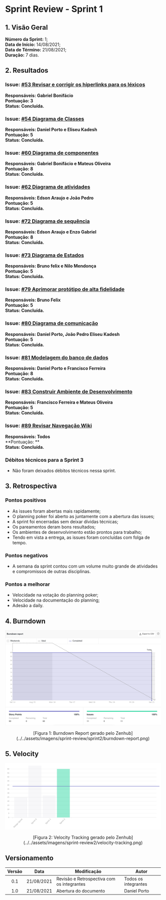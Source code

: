 # Sprint Review - Sprint 1
 
## 1. Visão Geral
**Número da Sprint:** 1;<br>
**Data de Início:** 14/08/2021;<br>
**Data de Término:** 21/08/2021;<br>
**Duração:** 7 dias.<br>
 
## 2. Resultados

### **Issue:** [#53 Revisar e corrigir os hiperlinks para os léxicos](https://github.com/UnBArqDsw2021-1/2021.1_G6_Curumim/issues/53)<br>
**Responsáveis: Gabriel Bonifácio**<br>
 **Pontuação: 3**<br>
 **Status: Concluída.**<br>

### **Issue:** [#54 Diagrama de Classes](https://github.com/UnBArqDsw2021-1/2021.1_G6_Curumim/issues/54)<br>
**Responsáveis: Daniel Porto e Eliseu Kadesh**<br>
 **Pontuação: 5**<br>
 **Status: Concluída.**<br>

### **Issue:** [#60 Diagrama de componentes](https://github.com/UnBArqDsw2021-1/2021.1_G6_Curumim/issues/60)<br>
**Responsáveis: Gabriel Bonifácio e Mateus Oliveira**<br>
 **Pontuação: 8**<br>
 **Status: Concluída.**<br>

### **Issue:** [#62 Diagrama de atividades](https://github.com/UnBArqDsw2021-1/2021.1_G6_Curumim/issues/62)<br>
**Responsáveis: Edson Araujo e João Pedro**<br>
 **Pontuação: 5**<br>
 **Status: Concluída.**<br>

### **Issue:** [#72 Diagrama de sequência](https://github.com/UnBArqDsw2021-1/2021.1_G6_Curumim/issues/72)<br>
**Responsáveis: Edson Araujo e Enzo Gabriel**<br>
 **Pontuação: 8**<br>
 **Status: Concluída.**<br>

### **Issue:** [#73 Diagrama de Estados](https://github.com/UnBArqDsw2021-1/2021.1_G6_Curumim/issues/73)<br>
**Responsáveis: Bruno felix e Nilo Mendonça**<br>
 **Pontuação: 5**<br>
 **Status: Concluída.**<br>

### **Issue:** [#79 Aprimorar protótipo de alta fidelidade](https://github.com/UnBArqDsw2021-1/2021.1_G6_Curumim/issues/79)<br>
**Responsáveis: Bruno Felix**<br>
 **Pontuação: 5**<br>
 **Status: Concluída.**<br>

### **Issue:** [#80 Diagrama de comunicação](https://github.com/UnBArqDsw2021-1/2021.1_G6_Curumim/issues/80)<br>
**Responsáveis: Daniel Porto, João Pedro Eliseu Kadesh**<br>
 **Pontuação: 5**<br>
 **Status: Concluída.**<br>

### **Issue:** [#81 Modelagem do banco de dados](https://github.com/UnBArqDsw2021-1/2021.1_G6_Curumim/issues/81)<br>
**Responsáveis: Daniel Porto e Francisco Ferreira**<br>
 **Pontuação: 8**<br>
 **Status: Concluída.**<br>

### **Issue:** [#83 Construir Ambiente de Desenvolvimento](https://github.com/UnBArqDsw2021-1/2021.1_G6_Curumim/issues/83)<br>
**Responsáveis: Francisco Ferreira e Mateus Oliveira**<br>
 **Pontuação: 5**<br>
 **Status: Concluída.**<br>

### **Issue:** [#89 Revisar Navegação Wiki](https://github.com/UnBArqDsw2021-1/2021.1_G6_Curumim/issues/89)<br>
**Responsáveis: Todos**<br>
 **Pontuação: **<br>
 **Status: Concluída.**<br>

### **Débitos técnicos para a Sprint 3**
- Não foram deixados débitos técnicos nessa sprint.

## 3. Retrospectiva

### **Pontos positivos**
- As issues foram abertas mais rapidamente;
- O planning poker foi aberto as juntamente com a abertura das issues;
- A sprint foi encerradas sem deixar dívidas técnicas;
- Os pareamentos deram bons resultados;
- Os ambientes de desenvolvimento estão prontos para trabalho;
- Tendo em vista a entrega, as issues foram concluídas com folga de tempo.

### **Pontos negativos**
- A semana da sprint contou com um volume muito grande de atividades e compromissos de outras disciplinas.
  
### **Pontos a melhorar**
- Velocidade na votação do planning poker;
- Velocidade na documentação do planning;
- Adesão a daily.
 
## 4. Burndown
![Burndown Report](../../assets/imagens/sprint-review/sprint2/burndown-report.png)
<center>[Figura 1: Burndown Report gerado pelo Zenhub](../../assets/imagens/sprint-review/sprint2/burndown-report.png)</center>

## 5. Velocity
![Velocity Tracking](../../assets/imagens/sprint-review/sprint2/velocity-tracking.png)
<center>[Figura 2: Velocity Tracking gerado pelo Zenhub](../../assets/imagens/sprint-review2/velocity-tracking.png)</center>

## Versionamento
| Versão | Data       | Modificação                                | Autor                |
| :----: | ---------- | ------------------------------------------ | -------------------- |
|  0.1   | 21/08/2021 | Revisão e Retrospectiva com os integrantes | Todos os integrantes |
|  1.0   | 21/08/2021 | Abertura do documento                      | Daniel Porto         |


